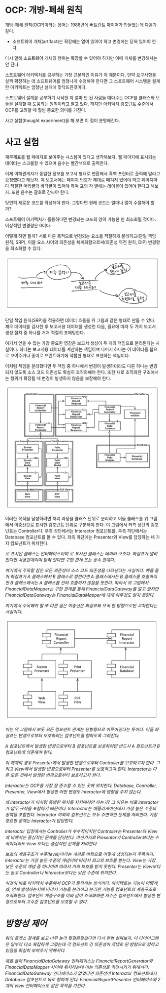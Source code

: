 # **OCP: 개방-폐쇄 원칙**  
개방-폐쇄 원칙(OCP)이라는 용어는 1988년에 버트란트 마이어가 만들었는데 다음과 같다.  
  
- 소프트웨어 개채(artifact)는 확장에는 열여 있어야 하고 변경에는 닫혀 있어야 한다.  
  
다시 말해 소프트웨어 개체의 행위는 확장할 수 있어야 하지만 이때 개체를 변경해서는 안 된다.  
  
소프트웨어 아키텍처를 공부하는 가장 근본적인 이유가 이 떄문이다. 만약 요구사항을 살짝 확장하는 데 소프트웨어를 엄청나게 수정해야 한다면 그 소프트웨어 
시스템을 설계한 아키텍트는 엄청난 실패에 맞닥뜨린것이다.  
  
소프트웨어 설계를 공부하기 시작한 지 얼마 안 된 사람들 대다수는 OCP를 클래스와 모듈을 설계할 때 도움되는 원칙이라고 알고 있다. 하지만 아키텍처 
컴포넌트 수준에서 OCP를 고려할 때 훨씬 중요한 의미를 가진다.  
  
사고 실험(thought experiment)을 해 보면 이 점이 분명해진다.  
  
# **사고 실험**  
재무제표를 웹 페에지로 보여주는 시스템이 있다고 생각해보자. 웹 페이지에 표시되는 데이터는 스크롤할 수 있으며 음수는 빨간색으로 출력한다.  
  
이제 이해관계자가 동일한 정보를 보고서 형태로 변환해서 흑백 프린터로 출력해 달라고 요청했다고 해보자. 이 보고서에는 페이지 번호가 제대로 매겨져 
있어야 하고 페이지마다 적절한 머리글과 바닥글이 있어야 하며 표의 각 열에는 레이블이 있어야 한다고 해보자. 또한 음수는 괄호로 감싸야 한다.  
  
당연히 새로운 코드를 작성해야 한다. 그렇다면 원래 코드는 얼마나 많이 수절해야 할까?  
  
소프트웨어 아키텍처가 훌륭하다면 변경되는 코드의 양이 가능한 한 최소화될 것이다. 이상적인 변경량은 0이다.  
  
어떻게 하면 될까? 서로 다른 목적으로 변경되는 요소를 적절하게 분리하고(단일 책임 원칙, SRP), 이들 요소 사이의 의존성을 체계화함으로써(의존성 
역전 원칙, DIP) 변경향을 최소화할 수 있다.  
  
![img.png](image/img.png)  
  
단일 책임 원칙(SRP)을 적용하면 데이터 흐름을 위 그림과 같은 형태로 만들 수 있다. 재무 데이터를 검사한 후 보고서용 데이터를 생성한 다음, 필요에 
따라 두 가지 보고서 생성 절차 중 하나를 거쳐 적절히 포매팅한다.  
  
여기서 얻을 수 있는 가장 중요한 영감은 보고서 생성이 두 개의 책임으로 분리된다는 사실이다. 하나는 보고서용 데이터를 계산하는 책임이며 나머지 하나는 
이 데이터를 웹으로 보여주거나 종이로 프린트하기에 적합한 형태로 표현하는 책임이다.  
  
이처럼 책임을 분리했다면 두 책임 중 하나에서 변경이 발생하더라도 다른 하나는 변경되지 않도록 소스 코드 의존성도 확실히 조직화해야 한다. 또한 새로 
조직화한 구조에서는 행위가 확장될 때 변경이 발생하지 않음을 보장해야 한다.  
  
![img.png](image/img2.png)  
  
이러한 목적을 달성하려면 처리 과정을 클래스 단위로 분리하고 이들 클래스를 위 그림에서 이중선으로 표시한 컴포넌트 단위로 구분해야 한다. 이 그림에서 
좌측 상단의 컴포넌트는 Controller다. 우측 상단에서는 Interactor 컴포넌트를, 우측 하단에서는 Database 컴포넌트를 볼 수 있다. 좌측 하단에는 
Presenter와 View를 담당하는 네 가지 컴포넌트가 위치한다.  
  
<I>로 표시된 클래스는 인터페이스이며 <DS>로 표시된 클래스는 데이터 구조다. 화살표가 열려 있다면 사용관계이며 닫혀 있다면 구현 관계 또는 상속 관계다.  
  
여기에서 주목할 점은 모든 의존성이 소스 코드 의존성을 나타낸다는 사실이다. 예를 들어 화살표가 A 클래스에서 B 클래스로 향한다면 A 클래스에서는 B 클래스를 
호출하지만 B 클래스에서는 A 클래스를 전혀 호출하지 않음을 뜻한다. 따라서 위 그림에서 FinancialDataMapper는 구현 관계를 통해 FinancialDataGateway를 
알고 있지만 FinancialDataGateway는 FinancialDataMapper에 대해 아무것도 알지 못한다.  
  
여기에서 주목해야 할 또 다른 점은 이중선은 화살표와 오직 한 방향으로만 교차한다는 사실이다.  
  
![img.png](image/img3.png)  
  
이는 위 그림에서 보듯 모든 컴포넌트 관계는 단방향으로 이루어진다는 뜻이다. 이들 화살표는 변경으로부터 보호하려는 컴포넌트를 향하도록 그려진다.  
  
A 컴포넌트에서 발생한 변경으로부터 B 컴포넌트를 보호하려면 반드시 A 컴포넌트가 B 컴포넌트에 의존해야 한다.  
  
이 예제의 경우 Presenter에서 발생한 변경으로부터 Controller를 보호하고자 한다. 그리고 View에서 발생한 변경으로부터 Presenter를 보호하고자 한다. 
Interactor는 다른 모든 것에서 발생한 변경으로부터 보호하고자 한다.  
  
Interactor는 OCP를 가장 잘 준수할 수 있는 곳에 위치한다. Database, Controller, Presenter, View에서 발생한 어떤 변경도 Interactor에 영향을 
주지 않는다.  
  
왜 Interactor가 이처럼 특별한 위치를 차지애햐만 하는가? 그 이유는 바로 Interactor가 업무 규칙을 포함하기 때문이다. Interactor는 애플리케이션에서 
가장 높은 수준의 정책을 포함한다. Interactor 이외의 컴포넌트는 모두 주변적인 문제를 처리한다. 가장 중요한 문제는 Interactor가 담당한다.  
  
Interactor 입장에서는 Controller가 부수적이지만 Controller는 Presenter와 View에 비해서는 중심적인 문제를 담당한다. 마찬가지로 Presenter가 
Controller보다는 수적이더라도 View 보다는 중심적인 문제를 처리한다.  
  
보호의 계층구조가 수준(level)이라는 개념을 바탕으로 어떻게 생성되는지 주목하자. Interactor는 가장 높은 수준의 개념이며 따라서 최고의 보호를 받는다. 
View는 가장 낮은 수준의 개념 중 하나이며 따라서 거의 보호를 받지 못한다. Presenter는 View보다는 높고 Controller나 Interactor보다는 낮은 수준에 
위치한다.  
  
이것이 바로 아키텍처 수준에서 OCP가 동작하는 방식이다. 아키텍트는 기능이 어떻게, 왜, 언제 발생하는지에 따라서 기능을 분리하고 분리한 기능을 컴포넌트의 
계층구조로 조직화한다. 컴포넌트 계층구조를 이와 같이 조직화하면 저수준 컴포넌트에서 발생한 변경으로부터 고수준 컴포넌트를 보호할 수 있다.  
  
# **방향성 제어**  
위의 클래스 걸계를 보고 너무 놀라 뒷걸음질쳤다면 다시 한번 살펴보자. 이 다이어그램은 일부러 다소 복잡하게 그렸는데 각 컴포넌트 간 의존성이 제대로 된 
방향으로 향하고 있음을 확실히 보여주기 위해서다.  
  
예를 들어 FinancialDataGateway 인터페이스는 FinancialReportGenerator와 FinancialDataMapper 사이에 위치하는데 이는 의존성을 역전시키기 
위해서다. FinancialDataGateway 인터페이스가 없었다면 의존성이 Interactor 컴포넌트에서 Database 컴포넌트로 바로 향하게 된다. FinancialReportPresenter 
인터페이스와 2개의 View 인터페이스도 같은 목적을 가진다.  
  
